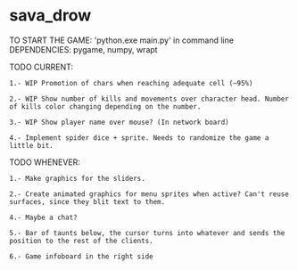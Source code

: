 # sava_drow
TO START THE GAME: 'python.exe main.py' in command line
DEPENDENCIES: pygame, numpy, wrapt

TODO CURRENT:

    1.- WIP Promotion of chars when reaching adequate cell (~95%)

    2.- WIP Show number of kills and movements over character head. Number of kills color changing depending on the number.

    3.- WIP Show player name over mouse? (In network board)

    4.- Implement spider dice + sprite. Needs to randomize the game a little bit.

TODO WHENEVER:

    1.- Make graphics for the sliders.

    2.- Create animated graphics for menu sprites when active? Can't reuse surfaces, since they blit text to them.

    4.- Maybe a chat?

    5.- Bar of taunts below, the cursor turns into whatever and sends the position to the rest of the clients.

    6.- Game infoboard in the right side